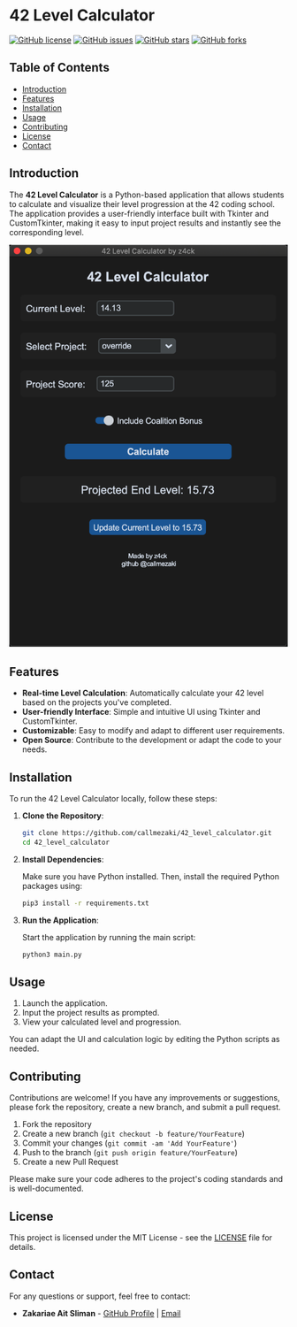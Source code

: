 # 42 Level Calculator

[![GitHub license](https://img.shields.io/github/license/callmezaki/42_level_calculator)](https://github.com/callmezaki/42_level_calculator/blob/main/LICENSE.txt)
[![GitHub issues](https://img.shields.io/github/issues/callmezaki/42_level_calculator)](https://github.com/callmezaki/42_level_calculator/issues)
[![GitHub stars](https://img.shields.io/github/stars/callmezaki/42_level_calculator)](https://github.com/callmezaki/42_level_calculator/stargazers)
[![GitHub forks](https://img.shields.io/github/forks/callmezaki/42_level_calculator)](https://github.com/callmezaki/42_level_calculator/network)

## Table of Contents

- [Introduction](#introduction)
- [Features](#features)
- [Installation](#installation)
- [Usage](#usage)
- [Contributing](#contributing)
- [License](#license)
- [Contact](#contact)

## Introduction

The **42 Level Calculator** is a Python-based application that allows students to calculate and visualize their level progression at the 42 coding school. The application provides a user-friendly interface built with Tkinter and CustomTkinter, making it easy to input project results and instantly see the corresponding level.

![app](https://github.com/callmezaki/42_level_calculator/blob/main/assets/2.png?raw=true)
## Features

- **Real-time Level Calculation**: Automatically calculate your 42 level based on the projects you've completed.
- **User-friendly Interface**: Simple and intuitive UI using Tkinter and CustomTkinter.
- **Customizable**: Easy to modify and adapt to different user requirements.
- **Open Source**: Contribute to the development or adapt the code to your needs.

## Installation

To run the 42 Level Calculator locally, follow these steps:

1. **Clone the Repository**:

    ```bash
    git clone https://github.com/callmezaki/42_level_calculator.git
    cd 42_level_calculator
    ```

2. **Install Dependencies**:

    Make sure you have Python installed. Then, install the required Python packages using:

    ```bash
    pip3 install -r requirements.txt
    ```

3. **Run the Application**:

    Start the application by running the main script:

    ```bash
    python3 main.py
    ```

## Usage

1. Launch the application.
2. Input the project results as prompted.
3. View your calculated level and progression.

You can adapt the UI and calculation logic by editing the Python scripts as needed.

## Contributing

Contributions are welcome! If you have any improvements or suggestions, please fork the repository, create a new branch, and submit a pull request.

1. Fork the repository
2. Create a new branch (`git checkout -b feature/YourFeature`)
3. Commit your changes (`git commit -am 'Add YourFeature'`)
4. Push to the branch (`git push origin feature/YourFeature`)
5. Create a new Pull Request

Please make sure your code adheres to the project's coding standards and is well-documented.

## License

This project is licensed under the MIT License - see the [LICENSE](LICENSE.txt) file for details.

## Contact

For any questions or support, feel free to contact:

- **Zakariae Ait Sliman** - [GitHub Profile](https://github.com/callmezaki) | [Email](mailto:zakariae.aitsl@gmail.com)